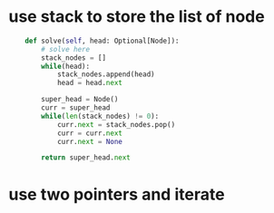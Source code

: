 # use stack to store the list of node
```python
	def solve(self, head: Optional[Node]):
        # solve here
        stack_nodes = []
        while(head):
            stack_nodes.append(head)
            head = head.next

        super_head = Node()
        curr = super_head
        while(len(stack_nodes) != 0):
            curr.next = stack_nodes.pop()
            curr = curr.next
            curr.next = None

        return super_head.next
```

# use two pointers and iterate
